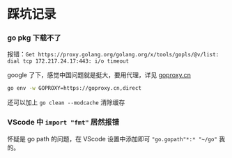 # 踩坑记录

### go pkg 下载不了

报错：`Get https://proxy.golang.org/golang.org/x/tools/gopls/@v/list: dial tcp 172.217.24.17:443: i/o timeout`

google 了下，感觉中国问题就是挺大，要用代理，详见 [goproxy.cn](https://github.com/goproxy/goproxy.cn)

```bash
go env -w GOPROXY=https://goproxy.cn,direct
```

还可以加上 `go clean --modcache` 清除缓存

### VScode 中 `import "fmt"` 居然报错

怀疑是 go path 的问题，在 VScode 设置中添加即可 `"go.gopath"*:* "~/go"` 我的。
